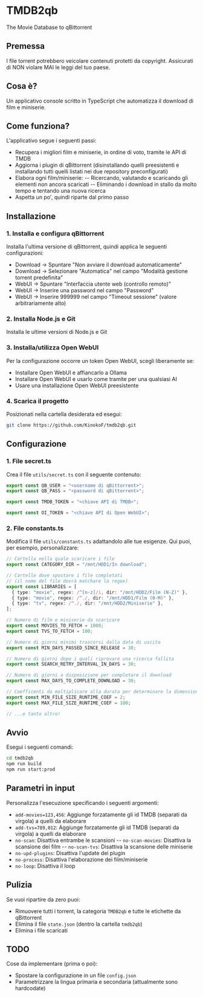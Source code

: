 # TMDB2qb
The Movie Database to qBittorrent

## Premessa
I file torrent potrebbero veicolare contenuti protetti da copyright. Assicurati di NON violare MAI le leggi del tuo paese.

## Cosa è?
Un applicativo console scritto in TypeScript che automatizza il download di film e miniserie.

## Come funziona?
L'applicativo segue i seguenti passi:
- Recupera i migliori film e miniserie, in ordine di voto, tramite le API di TMDB
- Aggiorna i plugin di qBittorrent (disinstallando quelli preesistenti e installando tutti quelli listati nei due repository preconfigurati)
- Elabora ogni film/miniserie:
-- Ricercando, valutando e scaricando gli elementi non ancora scaricati
-- Eliminando i download in stallo da molto tempo e tentando una nuova ricerca
- Aspetta un po', quindi riparte dal primo passo

## Installazione

### 1. Installa e configura qBittorrent
Installa l'ultima versione di qBittorrent, quindi applica le seguenti configurazioni:
- Download -> Spuntare "Non avviare il download automaticamente"
- Download -> Selezionare "Automatica" nel campo "Modalità gestione torrent predefinita"
- WebUI -> Spuntare "Interfaccia utente web (controllo remoto)"
- WebUI -> Inserire una password nel campo "Password"
- WebUI -> Inserire 999999 nel campo "Timeout sessione" (valore arbitrariamente alto)

### 2. Installa Node.js e Git
Installa le ultime versioni di Node.js e Git

### 3. Installa/utilizza Open WebUI
Per la configurazione occorre un token Open WebUI, scegli liberamente se:
- Installare Open WebUI e affiancarlo a Ollama
- Installare Open WebUI e usarlo come tramite per una qualsiasi AI
- Usare una installazione Open WebUI preesistente

### 4. Scarica il progetto
Posizionati nella cartella desiderata ed esegui:
```bash
git clone https://github.com/KinokoF/tmdb2qb.git
```

## Configurazione

### 1. File secret.ts
Crea il file `utils/secret.ts` con il seguente contenuto:
```ts
export const QB_USER = "<username di qBittorrent>";
export const QB_PASS = "<password di qBittorrent>";

export const TMDB_TOKEN = "<chiave API di TMDB>";

export const OI_TOKEN = "<chiave API di Open WebUI>";
```

### 2. File constants.ts
Modifica il file `utils/constants.ts` adattandolo alle tue esigenze. Qui puoi, per esempio, personalizzare:
```ts
// Cartella nella quale scaricare i file
export const CATEGORY_DIR = "/mnt/HDD1/In download";

// Cartelle dove spostare i file completati
// (il nome del file dovrà matchare la regex)
export const LIBRARIES = [
  { type: "movie", regex: /^[n-z]/i, dir: "/mnt/HDD2/Film (N-Z)" },
  { type: "movie", regex: /^./, dir: "/mnt/HDD1/Film (0-M)" },
  { type: "tv", regex: /^./, dir: "/mnt/HDD2/Miniserie" },
];

// Numero di film e miniserie da scaricare
export const MOVIES_TO_FETCH = 1000;
export const TVS_TO_FETCH = 100;

// Numero di giorni minimi trascorsi dalla data di uscita
export const MIN_DAYS_PASSED_SINCE_RELEASE = 30;

// Numero di giorni dopo i quali riprovare una ricerca fallita
export const SEARCH_RETRY_INTERVAL_IN_DAYS = 30;

// Numero di giorni a disposizione per completare il download
export const MAX_DAYS_TO_COMPLETE_DOWNLOAD = 30;

// Coefficenti da moltiplicare alla durata per determinare la dimensione minima e massima del file in MB
export const MIN_FILE_SIZE_RUNTIME_COEF = 2;
export const MAX_FILE_SIZE_RUNTIME_COEF = 100;

// ...e tanto altro!
```

## Avvio
Esegui i seguenti comandi:
```bash
cd tmdb2qb
npm run build
npm run start:prod
```

## Parametri in input
Personalizza l'esecuzione specificando i seguenti argomenti:
- `add-movies=123,456`: Aggiunge forzatamente gli id TMDB (separati da virgola) a quelli da elaborare
- `add-tvs=789,012`: Aggiunge forzatamente gli id TMDB (separati da virgola) a quelli da elaborare
- `no-scan`: Disattiva entrambe le scansioni
-- `no-scan-movies`: Disattiva la scansione dei film
-- `no-scan-tvs`: Disattiva la scansione delle miniserie
- `no-upd-plugins`: Disattiva l'update dei plugin
- `no-process`: Disattiva l'elaborazione dei film/miniserie
- `no-loop`: Disattiva il loop

## Pulizia
Se vuoi ripartire da zero puoi:
- Rimuovere tutti i torrent, la categoria `TMDB2qb` e tutte le etichette da qBittorrent
- Elimina il file `state.json` (dentro la cartella `tmdb2qb`)
- Elimina i file scaricati

## TODO
Cose da implementare (prima o poi):
- Spostare la configurazione in un file `config.json`
- Parametrizzare la lingua primaria e secondaria (attualmente sono hardcodate)
